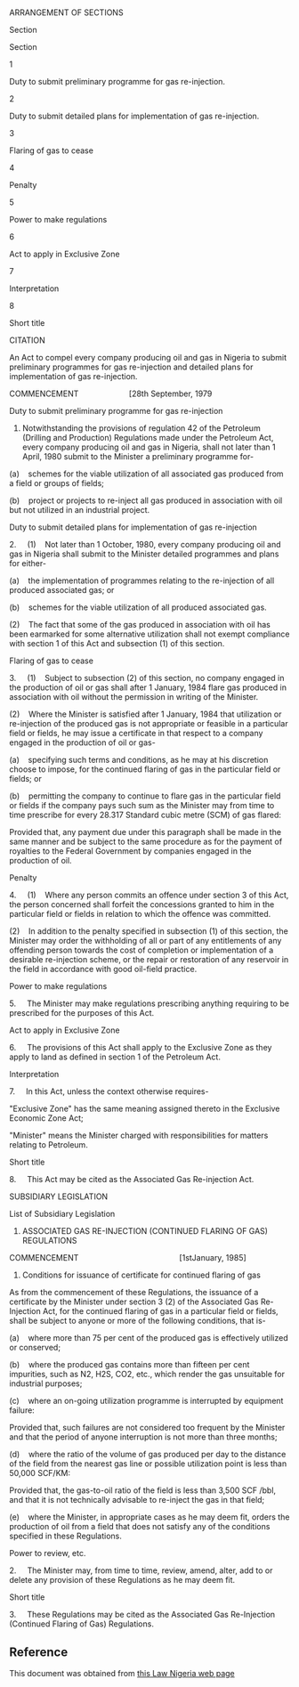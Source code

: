 # 

ARRANGEMENT OF SECTIONS

Section

Section

1

Duty to submit preliminary programme for gas re-injection.

2

Duty to submit detailed plans for implementation of gas re-injection.

3

Flaring of gas to cease

4

Penalty

5

Power to make regulations

6

Act to apply in Exclusive Zone

7

Interpretation

8

Short title

CITATION

An Act to compel every company producing oil and gas in Nigeria to submit preliminary programmes for gas re-injection and detailed plans for implementation of gas re-injection.

COMMENCEMENT                       [28th September, 1979

Duty to submit preliminary programme for gas re-injection

1. Notwithstanding the provisions of regulation 42 of the Petroleum (Drilling and Production) Regulations made under the Petroleum Act, every company producing oil and gas in Nigeria, shall not later than 1 April, 1980 submit to the Minister a preliminary programme for-

(a)    schemes for the viable utilization of all associated gas produced from a field or groups of fields;

(b)    project or projects to re-inject all gas produced in association with oil but not utilized in an industrial project.

Duty to submit detailed plans for implementation of gas re-injection

2.     (1)    Not later than 1 October, 1980, every company producing oil and gas in Nigeria shall submit to the Minister detailed programmes and plans for either-

(a)    the implementation of programmes relating to the re-injection of all produced associated gas; or

(b)    schemes for the viable utilization of all produced associated gas.

(2)    The fact that some of the gas produced in association with oil has been earmarked for some alternative utilization shall not exempt compliance with section 1 of this Act and subsection (1) of this section.

Flaring of gas to cease

3.     (1)    Subject to subsection (2) of this section, no company engaged in the production of oil or gas shall after 1 January, 1984 flare gas produced in association with oil without the permission in writing of the Minister.

(2)    Where the Minister is satisfied after 1 January, 1984 that utilization or re-injection of the produced gas is not appropriate or feasible in a particular field or fields, he may issue a certificate in that respect to a company engaged in the production of oil or gas-

(a)    specifying such terms and conditions, as he may at his discretion choose to impose, for the continued flaring of gas in the particular field or fields; or

(b)    permitting the company to continue to flare gas in the particular field or fields if the company pays such sum as the Minister may from time to time prescribe for every 28.317 Standard cubic metre (SCM) of gas flared:

Provided that, any payment due under this paragraph shall be made in the same manner and be subject to the same procedure as for the payment of royalties to the Federal Government by companies engaged in the production of oil.

Penalty

4.     (1)    Where any person commits an offence under section 3 of this Act, the person concerned shall forfeit the concessions granted to him in the particular field or fields in relation to which the offence was committed.

(2)    In addition to the penalty specified in subsection (1) of this section, the Minister may order the withholding of all or part of any entitlements of any offending person towards the cost of completion or implementation of a desirable re-injection scheme, or the repair or restoration of any reservoir in the field in accordance with good oil-field practice.

Power to make regulations

5.     The Minister may make regulations prescribing anything requiring to be prescribed for the purposes of this Act.

Act to apply in Exclusive Zone

6.     The provisions of this Act shall apply to the Exclusive Zone as they apply to land as defined in section 1 of the Petroleum Act.

Interpretation

7.     In this Act, unless the context otherwise requires-

"Exclusive Zone" has the same meaning assigned thereto in the Exclusive Economic Zone Act;

"Minister" means the Minister charged with responsibilities for matters relating to Petroleum.

Short title

8.     This Act may be cited as the Associated Gas Re-injection Act.

SUBSIDIARY LEGISLATION

List of Subsidiary Legislation

1. ASSOCIATED GAS RE-INJECTION (CONTINUED FLARING OF GAS) REGULATIONS

COMMENCEMENT                                              [1stJanuary, 1985]

1. Conditions for issuance of certificate for continued flaring of gas

As from the commencement of these Regulations, the issuance of a certificate by the Minister under section 3 (2) of the Associated Gas Re-Injection Act, for the continued flaring of gas in a particular field or fields, shall be subject to anyone or more of the following conditions, that is-

(a)    where more than 75 per cent of the produced gas is effectively utilized or conserved;

(b)    where the produced gas contains more than fifteen per cent impurities, such as N2, H2S, CO2, etc., which render the gas unsuitable for industrial purposes;

(c)    where an on-going utilization programme is interrupted by equipment failure:

Provided that, such failures are not considered too frequent by the Minister and that the period of anyone interruption is not more than three months;

(d)    where the ratio of the volume of gas produced per day to the distance of the field from the nearest gas line or possible utilization point is less than 50,000 SCF/KM:

Provided that, the gas-to-oil ratio of the field is less than 3,500 SCF /bbl, and that it is not technically advisable to re-inject the gas in that field;

(e)    where the Minister, in appropriate cases as he may deem fit, orders the production of oil from a field that does not satisfy any of the conditions specified in these Regulations.

Power to review, etc.

2.     The Minister may, from time to time, review, amend, alter, add to or delete any provision of these Regulations as he may deem fit.

Short title

3.     These Regulations may be cited as the Associated Gas Re-Injection (Continued Flaring of Gas) Regulations.

## Reference

This document was obtained from [this Law Nigeria web page](http://www.lawnigeria.com/LFN/A/Associated-Gas-Re-injection-Act.php)